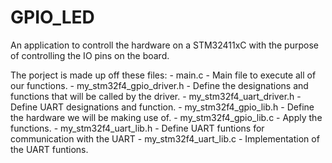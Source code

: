 # GPIO_LED
 An application to controll the hardware on a STM32411xC with the purpose of controlling the IO pins on the board.

 The porject is made up off these files:
    - main.c - Main file to execute all of our functions. </n>
    - my_stm32f4_gpio_driver.h - Define the designations and functions that will be called by the driver.
    - my_stm32f4_uart_driver.h - Define UART designations and function.
    - my_stm32f4_gpio_lib.h - Define the hardware we will be making use of.
    - my_stm32f4_gpio_lib.c - Apply the functions.
    - my_stm32f4_uart_lib.h - Define UART funtions for communication with the UART
    - my_stm32f4_uart_lib.c - Implementation of the UART funtions.
